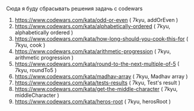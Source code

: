Сюда я буду сбрасывать решения задачь с codewars

1) https://www.codewars.com/kata/odd-or-even  ( 7kyu, addOrEven )
2) https://www.codewars.com/kata/alphabetically-ordered ( 7kyu, alphabetically ordered )
3) https://www.codewars.com/kata/how-long-should-you-cook-this-for ( 7kyu, cook )
4) https://www.codewars.com/kata/arithmetic-progression ( 7kyu, arithmetic progression )
5) https://www.codewars.com/kata/round-to-the-next-multiple-of-5 ( 7kyu, roundTo5 )
6) https://www.codewars.com/kata/madhav-array ( 7kyu, Madhav array )
7) https://www.codewars.com/kata/tests-results ( 7kyu, Test's result )
8) https://www.codewars.com/kata/get-the-middle-character ( 7kyu, middleCharacter )
9) https://www.codewars.com/kata/heros-root ( 7kyu, herosRoot )
